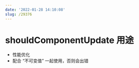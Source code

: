 ```yaml
---
date: '2022-01-28 14:10:08'
slug: /29376
---
```


# shouldComponentUpdate 用途

- 性能优化
- 配合 “不可变值” 一起使用，否则会出错

